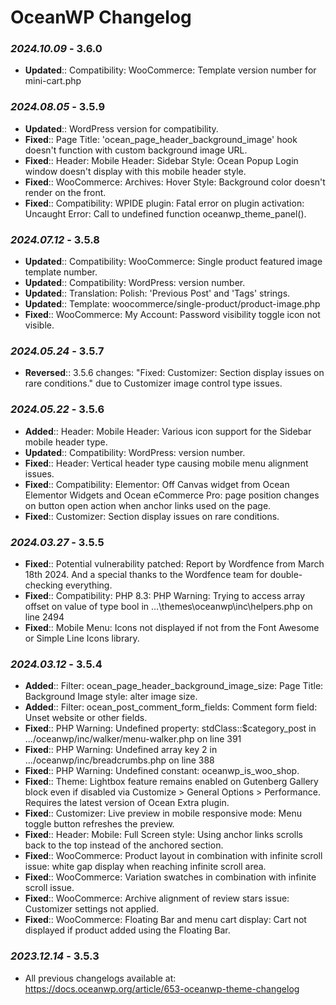 # OceanWP Changelog

### _2024.10.09_ - 3.6.0
- **Updated**:: Compatibility: WooCommerce: Template version number for mini-cart.php

### _2024.08.05_ - 3.5.9
- **Updated**:: WordPress version for compatibility.
- **Fixed**:: Page Title: 'ocean_page_header_background_image' hook doesn't function with custom background image URL.
- **Fixed**:: Header: Mobile Header: Sidebar Style: Ocean Popup Login window doesn't display with this mobile header style.
- **Fixed**:: WooCommerce: Archives: Hover Style: Background color doesn't render on the front.
- **Fixed**:: Compatibility: WPIDE plugin: Fatal error on plugin activation: Uncaught Error: Call to undefined function oceanwp_theme_panel().

### _2024.07.12_ - 3.5.8
- **Updated**:: Compatibility: WooCommerce: Single product featured image template number.
- **Updated**:: Compatibility: WordPress: version number.
- **Updated**:: Translation: Polish: 'Previous Post' and 'Tags' strings.
- **Updated**:: Template: woocommerce/single-product/product-image.php
- **Fixed**:: WooCommerce: My Account: Password visibility toggle icon not visible.

### _2024.05.24_ - 3.5.7
- **Reversed**:: 3.5.6 changes: "Fixed: Customizer: Section display issues on rare conditions." due to Customizer image control type issues.

### _2024.05.22_ - 3.5.6
- **Added**:: Header: Mobile Header: Various icon support for the Sidebar mobile header type.
- **Updated**:: Compatibility: WordPress: version number.
- **Fixed**:: Header: Vertical header type causing mobile menu alignment issues.
- **Fixed**:: Compatibility: Elementor: Off Canvas widget from Ocean Elementor Widgets and Ocean eCommerce Pro: page position changes on button open action when anchor links used on the page.
- **Fixed**:: Customizer: Section display issues on rare conditions.

### _2024.03.27_ - 3.5.5
- **Fixed**:: Potential vulnerability patched: Report by Wordfence from March 18th 2024. And a special thanks to the Wordfence team for double-checking everything.
- **Fixed**:: Compatibility: PHP 8.3: PHP Warning:  Trying to access array offset on value of type bool in ...\themes\oceanwp\inc\helpers.php on line 2494
- **Fixed**:: Mobile Menu: Icons not displayed if not from the Font Awesome or Simple Line Icons library.

### _2024.03.12_ - 3.5.4
- **Added**:: Filter: ocean_page_header_background_image_size: Page Title: Background Image style: alter image size.
- **Added**:: Filter: ocean_post_comment_form_fields: Comment form field: Unset website or other fields.
- **Fixed**:: PHP Warning: Undefined property: stdClass::$category_post in .../oceanwp/inc/walker/menu-walker.php on line 391
- **Fixed**:: PHP Warning: Undefined array key 2 in .../oceanwp/inc/breadcrumbs.php on line 388
- **Fixed**:: PHP Warning: Undefined constant: oceanwp_is_woo_shop.
- **Fixed**:: Theme: Lightbox feature remains enabled on Gutenberg Gallery block even if disabled via Customize > General Options > Performance. Requires the latest version of Ocean Extra plugin.
- **Fixed**:: Customizer: Live preview in mobile responsive mode: Menu toggle button refreshes the preview.
- **Fixed**:: Header: Mobile: Full Screen style: Using anchor links scrolls back to the top instead of the anchored section.
- **Fixed**:: WooCommerce: Product layout in combination with infinite scroll issue: white gap display when reaching infinite scroll area.
- **Fixed**:: WooCommerce: Variation swatches in combination with infinite scroll issue.
- **Fixed**:: WooCommerce: Archive alignment of review stars issue: Customizer settings not applied.
- **Fixed**:: WooCommerce: Floating Bar and menu cart display: Cart not displayed if product added using the Floating Bar.

### _2023.12.14_ - 3.5.3
- All previous changelogs available at: https://docs.oceanwp.org/article/653-oceanwp-theme-changelog
